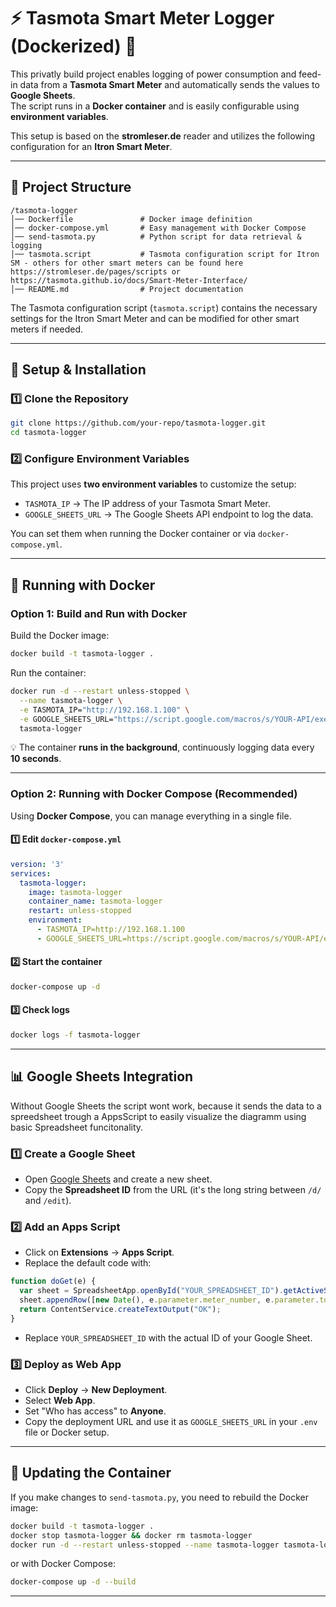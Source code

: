 # ⚡ Tasmota Smart Meter Logger (Dockerized) 🐳

This privatly build project enables logging of power consumption and feed-in data from a **Tasmota Smart Meter** and automatically sends the values to **Google Sheets**.  
The script runs in a **Docker container** and is easily configurable using **environment variables**.

This setup is based on the **stromleser.de** reader and utilizes the following configuration for an **Itron Smart Meter**.

---

## 📁 **Project Structure**
```
/tasmota-logger
│── Dockerfile               # Docker image definition
│── docker-compose.yml       # Easy management with Docker Compose
│── send-tasmota.py          # Python script for data retrieval & logging
│── tasmota.script           # Tasmota configuration script for Itron SM - others for other smart meters can be found here https://stromleser.de/pages/scripts or https://tasmota.github.io/docs/Smart-Meter-Interface/
│── README.md                # Project documentation
```

The Tasmota configuration script (`tasmota.script`) contains the necessary settings for the Itron Smart Meter and can be modified for other smart meters if needed.

---

## 🚀 **Setup & Installation**

### **1️⃣ Clone the Repository**
```bash
git clone https://github.com/your-repo/tasmota-logger.git
cd tasmota-logger
```

### **2️⃣ Configure Environment Variables**
This project uses **two environment variables** to customize the setup:
- `TASMOTA_IP` → The IP address of your Tasmota Smart Meter.
- `GOOGLE_SHEETS_URL` → The Google Sheets API endpoint to log the data.

You can set them when running the Docker container or via `docker-compose.yml`.

---

## 🐳 **Running with Docker**
### **Option 1: Build and Run with Docker**
Build the Docker image:
```bash
docker build -t tasmota-logger .
```
Run the container:
```bash
docker run -d --restart unless-stopped \
  --name tasmota-logger \
  -e TASMOTA_IP="http://192.168.1.100" \
  -e GOOGLE_SHEETS_URL="https://script.google.com/macros/s/YOUR-API/exec" \
  tasmota-logger
```
💡 The container **runs in the background**, continuously logging data every **10 seconds**.

---

### **Option 2: Running with Docker Compose (Recommended)**
Using **Docker Compose**, you can manage everything in a single file.

#### **1️⃣ Edit `docker-compose.yml`**
```yaml
version: '3'
services:
  tasmota-logger:
    image: tasmota-logger
    container_name: tasmota-logger
    restart: unless-stopped
    environment:
      - TASMOTA_IP=http://192.168.1.100
      - GOOGLE_SHEETS_URL=https://script.google.com/macros/s/YOUR-API/exec
```

#### **2️⃣ Start the container**
```bash
docker-compose up -d
```

#### **3️⃣ Check logs**
```bash
docker logs -f tasmota-logger
```

---

## 📊 **Google Sheets Integration**
Without Google Sheets the script wont work, because it sends the data to a spreedsheet trough a AppsScript to easily visualize the diagramm using basic Spreadsheet funcitonality.

### **1️⃣ Create a Google Sheet**
- Open [Google Sheets](https://docs.google.com/spreadsheets/) and create a new sheet.
- Copy the **Spreadsheet ID** from the URL (it's the long string between `/d/` and `/edit`).

### **2️⃣ Add an Apps Script**
- Click on **Extensions** → **Apps Script**.
- Replace the default code with:

```javascript
function doGet(e) {
  var sheet = SpreadsheetApp.openById("YOUR_SPREADSHEET_ID").getActiveSheet();
  sheet.appendRow([new Date(), e.parameter.meter_number, e.parameter.total_in, e.parameter.power_curr, e.parameter.total_out]);
  return ContentService.createTextOutput("OK");
}
```
- Replace `YOUR_SPREADSHEET_ID` with the actual ID of your Google Sheet.

### **3️⃣ Deploy as Web App**
- Click **Deploy** → **New Deployment**.
- Select **Web App**.
- Set "Who has access" to **Anyone**.
- Copy the deployment URL and use it as `GOOGLE_SHEETS_URL` in your `.env` file or Docker setup.

---

## 🔄 **Updating the Container**
If you make changes to `send-tasmota.py`, you need to rebuild the Docker image:
```bash
docker build -t tasmota-logger .
docker stop tasmota-logger && docker rm tasmota-logger
docker run -d --restart unless-stopped --name tasmota-logger tasmota-logger
```
or with Docker Compose:
```bash
docker-compose up -d --build
```

---

